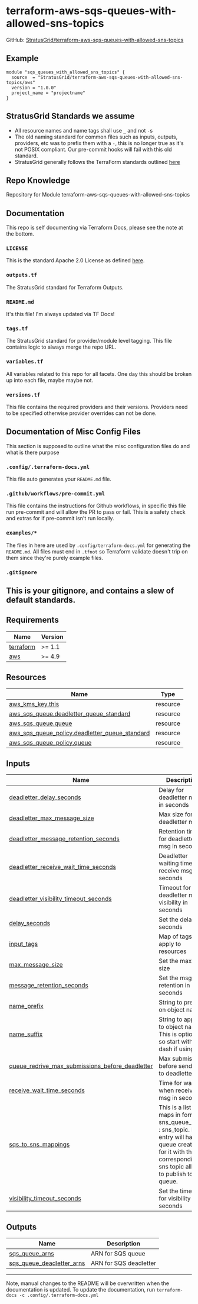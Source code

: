 <!-- BEGIN_TF_DOCS -->
# terraform-aws-sqs-queues-with-allowed-sns-topics
GitHub: [StratusGrid/terraform-aws-sqs-queues-with-allowed-sns-topics](https://github.com/StratusGrid/terraform-aws-sqs-queues-with-allowed-sns-topics)
## Example
```hcl
module "sqs_queues_with_allowed_sns_topics" {
  source  = "StratusGrid/terraform-aws-sqs-queues-with-allowed-sns-topics/aws"
  version = "1.0.0"
  project_name = "projectname"
}
```
## StratusGrid Standards we assume
- All resource names and name tags shall use `_` and not `-`s
- The old naming standard for common files such as inputs, outputs, providers, etc was to prefix them with a `-`, this is no longer true as it's not POSIX compliant. Our pre-commit hooks will fail with this old standard.
- StratusGrid generally follows the TerraForm standards outlined [here](https://www.terraform-best-practices.com/naming)
## Repo Knowledge
Repository for Module terraform-aws-sqs-queues-with-allowed-sns-topics
## Documentation
This repo is self documenting via Terraform Docs, please see the note at the bottom.
### `LICENSE`
This is the standard Apache 2.0 License as defined [here](https://stratusgrid.atlassian.net/wiki/spaces/TK/pages/2121728017/StratusGrid+Terraform+Module+Requirements).
### `outputs.tf`
The StratusGrid standard for Terraform Outputs.
### `README.md`
It's this file! I'm always updated via TF Docs!
### `tags.tf`
The StratusGrid standard for provider/module level tagging. This file contains logic to always merge the repo URL.
### `variables.tf`
All variables related to this repo for all facets.
One day this should be broken up into each file, maybe maybe not.
### `versions.tf`
This file contains the required providers and their versions. Providers need to be specified otherwise provider overrides can not be done.
## Documentation of Misc Config Files
This section is supposed to outline what the misc configuration files do and what is there purpose
### `.config/.terraform-docs.yml`
This file auto generates your `README.md` file.
### `.github/workflows/pre-commit.yml`
This file contains the instructions for Github workflows, in specific this file run pre-commit and will allow the PR to pass or fail. This is a safety check and extras for if pre-commit isn't run locally.
### `examples/*`
The files in here are used by `.config/terraform-docs.yml` for generating the `README.md`. All files must end in `.tfnot` so Terraform validate doesn't trip on them since they're purely example files.
### `.gitignore`
This is your gitignore, and contains a slew of default standards.
---
## Requirements

| Name | Version |
|------|---------|
| <a name="requirement_terraform"></a> [terraform](#requirement\_terraform) | >= 1.1 |
| <a name="requirement_aws"></a> [aws](#requirement\_aws) | >= 4.9 |
## Resources

| Name | Type |
|------|------|
| [aws_kms_key.this](https://registry.terraform.io/providers/hashicorp/aws/latest/docs/resources/kms_key) | resource |
| [aws_sqs_queue.deadletter_queue_standard](https://registry.terraform.io/providers/hashicorp/aws/latest/docs/resources/sqs_queue) | resource |
| [aws_sqs_queue.queue](https://registry.terraform.io/providers/hashicorp/aws/latest/docs/resources/sqs_queue) | resource |
| [aws_sqs_queue_policy.deadletter_queue_standard](https://registry.terraform.io/providers/hashicorp/aws/latest/docs/resources/sqs_queue_policy) | resource |
| [aws_sqs_queue_policy.queue](https://registry.terraform.io/providers/hashicorp/aws/latest/docs/resources/sqs_queue_policy) | resource |
## Inputs

| Name | Description | Type | Default | Required |
|------|-------------|------|---------|:--------:|
| <a name="input_deadletter_delay_seconds"></a> [deadletter\_delay\_seconds](#input\_deadletter\_delay\_seconds) | Delay for deadletter msg in seconds | `number` | `0` | no |
| <a name="input_deadletter_max_message_size"></a> [deadletter\_max\_message\_size](#input\_deadletter\_max\_message\_size) | Max size for deadletter msg | `number` | `262144` | no |
| <a name="input_deadletter_message_retention_seconds"></a> [deadletter\_message\_retention\_seconds](#input\_deadletter\_message\_retention\_seconds) | Retention time for deadletter msg in seconds | `number` | `1209600` | no |
| <a name="input_deadletter_receive_wait_time_seconds"></a> [deadletter\_receive\_wait\_time\_seconds](#input\_deadletter\_receive\_wait\_time\_seconds) | Deadletter waiting time to receive msg in seconds | `number` | `20` | no |
| <a name="input_deadletter_visibility_timeout_seconds"></a> [deadletter\_visibility\_timeout\_seconds](#input\_deadletter\_visibility\_timeout\_seconds) | Timeout for deadletter msg visibility in seconds | `number` | `600` | no |
| <a name="input_delay_seconds"></a> [delay\_seconds](#input\_delay\_seconds) | Set the delay in seconds | `number` | `0` | no |
| <a name="input_input_tags"></a> [input\_tags](#input\_input\_tags) | Map of tags to apply to resources | `map(string)` | `{}` | no |
| <a name="input_max_message_size"></a> [max\_message\_size](#input\_max\_message\_size) | Set the max msg size | `number` | `262144` | no |
| <a name="input_message_retention_seconds"></a> [message\_retention\_seconds](#input\_message\_retention\_seconds) | Set the msg retention in seconds | `number` | `1209600` | no |
| <a name="input_name_prefix"></a> [name\_prefix](#input\_name\_prefix) | String to prefix on object names | `string` | n/a | yes |
| <a name="input_name_suffix"></a> [name\_suffix](#input\_name\_suffix) | String to append to object names. This is optional, so start with dash if using | `string` | `""` | no |
| <a name="input_queue_redrive_max_submissions_before_deadletter"></a> [queue\_redrive\_max\_submissions\_before\_deadletter](#input\_queue\_redrive\_max\_submissions\_before\_deadletter) | Max submissions before send msg to deadletter | `number` | `4` | no |
| <a name="input_receive_wait_time_seconds"></a> [receive\_wait\_time\_seconds](#input\_receive\_wait\_time\_seconds) | Time for waiting when receiving msg in seconds | `number` | `20` | no |
| <a name="input_sqs_to_sns_mappings"></a> [sqs\_to\_sns\_mappings](#input\_sqs\_to\_sns\_mappings) | This is a list of maps in form sns\_queue\_name : sns\_topic. Each entry will have a queue created for it with the corresponding sns topic allowed to publish to the queue. | `map(string)` | n/a | yes |
| <a name="input_visibility_timeout_seconds"></a> [visibility\_timeout\_seconds](#input\_visibility\_timeout\_seconds) | Set the timeout for visibility in seconds | `number` | `600` | no |
## Outputs

| Name | Description |
|------|-------------|
| <a name="output_sqs_queue_arns"></a> [sqs\_queue\_arns](#output\_sqs\_queue\_arns) | ARN for SQS queue |
| <a name="output_sqs_queue_deadletter_arns"></a> [sqs\_queue\_deadletter\_arns](#output\_sqs\_queue\_deadletter\_arns) | ARN for SQS deadletter |
---
Note, manual changes to the README will be overwritten when the documentation is updated. To update the documentation, run `terraform-docs -c .config/.terraform-docs.yml`
<!-- END_TF_DOCS -->